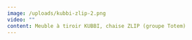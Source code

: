 ```yaml
---
image: /uploads/kubbi-zlip-2.png
video: ""
content: Meuble à tiroir KUBBI, chaise ZLIP (groupe Totem)
---
```

